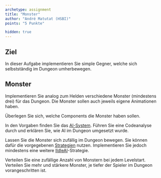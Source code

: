 ```yaml
---
archetype: assignment
title: "Monster"
author: "André Matutat (HSBI)"
points: "5 Punkte"

hidden: true
---
```


## Ziel

In dieser Aufgabe implementieren Sie simple Gegner, welche sich selbstständig im Dungeon
umherbewegen.

## Monster

Implementieren Sie analog zum Helden verschiedene Monster (mindestens drei) für das Dungeon.
Die Monster sollen auch jeweils eigene Animationen haben.

Überlegen Sie sich, welche Components die Monster haben sollen.

In den Vorgaben finden Sie das
[AI-System](https://github.com/Dungeon-CampusMinden/Dungeon/blob/master/dungeon/src/contrib/systems/AISystem.java).
Führen Sie eine Codeanalyse durch und erklären Sie, wie AI im Dungeon umgesetzt wurde.

Lassen Sie die Monster sich zufällig im Dungeon bewegen. Sie können dafür die vorgegebenen
[Strategien](https://github.com/Dungeon-CampusMinden/Dungeon/blob/master/dungeon/src/contrib/entities/AIFactory.java)
nutzen. Implementieren Sie jedoch mindestens eine weitere
[IIdleAI](https://github.com/Dungeon-CampusMinden/Dungeon/blob/master/dungeon/src/contrib/entities/AIFactory.java)-Strategie.

Verteilen Sie eine zufällige Anzahl von Monstern bei jedem Levelstart. Verteilen Sie mehr
und stärkere Monster, je tiefer der Spieler im Dungeon vorangeschritten ist.

